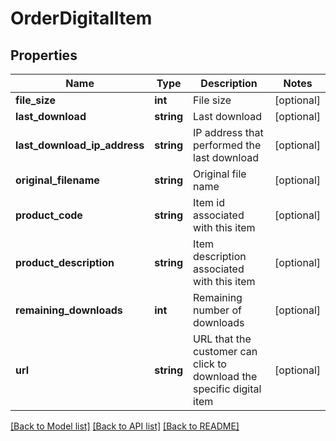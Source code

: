# OrderDigitalItem

## Properties
Name | Type | Description | Notes
------------ | ------------- | ------------- | -------------
**file_size** | **int** | File size | [optional] 
**last_download** | **string** | Last download | [optional] 
**last_download_ip_address** | **string** | IP address that performed the last download | [optional] 
**original_filename** | **string** | Original file name | [optional] 
**product_code** | **string** | Item id associated with this item | [optional] 
**product_description** | **string** | Item description associated with this item | [optional] 
**remaining_downloads** | **int** | Remaining number of downloads | [optional] 
**url** | **string** | URL that the customer can click to download the specific digital item | [optional] 

[[Back to Model list]](../README.md#documentation-for-models) [[Back to API list]](../README.md#documentation-for-api-endpoints) [[Back to README]](../README.md)


